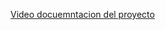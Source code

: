 [Video docuemntacion del proyecto](https://drive.google.com/file/d/15WMMtG8OGo23qsjKh8oSOhh9HQ9MXZmg/view?usp=sharing)
